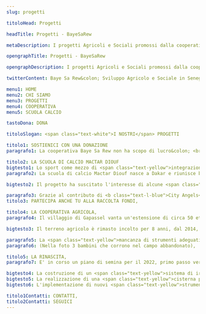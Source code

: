 ```yaml
---
slug: progetti

titoloHead: Progetti

headTitle: Progetti - BayeSaRew

metaDescription: I progetti Agricoli e Sociali promossi dalla cooperativa Baye Sa Rew in Africa&colon; coltivazione della terra del villaggio di Gapassel, educazione e sostentamento per bambini e famiglie senegalesi e organizzazioni sportive a Dakar. Partecipa anche tu come volontario o con una donazione.

opengraphTitle: Progetti - BayeSaRew

opengraphDescription: I progetti Agricoli e Sociali promossi dalla cooperativa Baye Sa Rew in Africa (Senegal).

twitterContent: Baye Sa Rew&colon; Sviluppo Agricolo e Sociale in Senegal

menu1: HOME
menu2: CHI SIAMO
menu3: PROGETTI
menu4: COOPERATIVA
menu5: SCUOLA CALCIO

tastoDona: DONA

titoloSlogan: <span class="text-white">I NOSTRI</span> PROGETTI

titolo1: SOSTIENICI CON UNA DONAZIONE
paragrafo1: La cooperativa Baye Sa Rew non ha scopo di lucro&colon; <br> tutto il guadagno ricavato è impiegato in progetti di utilità sociale, per salvaguardare i membri della comunità e per dare un contributo allo sviluppo socio-economico del Senegal.

titolo2: LA SCUOLA DI CALCIO MACTAR DIOUF
bigtesto1: Lo sport come mezzo di <span class="text-yellow">integrazione sociale</span> e di <span class="text-l-blue"> crescita personale</span>.,
paragrafo2: La scuola di calcio Mactar Diouf nasce a Dakar e riunisce bambini di 3 diverse fasce d'età. <br> L'intento principale della scuola è di promuovere <span class="text-yellow">l'educazione sportiva dei giovani</span> del villaggio e delle zone limitrofe, oltre a fungere come mezzo di espressione e di crescita per le generazioni future. E' il primo progetto sociale promosso dalla <span class="text-l-blue">Cooperativa Baye Sa Rew</span>,

bigtesto2: Il progetto ha suscitato l'interesse di alcune <span class="text-l-blue">associazioni Italiane</span>, che contribuiscono attivamente con <span class="text-l-blue">aiuti e manodopera</span>.,

paragrafo3: Grazie al contributo di <b class="text-l-blue">City Angels</b> e <b class="text-l-blue">Quarto Raggio</b>, la scuola è stata rifornita di divise ufficiali e scarpe da calcio. L'Associazione Sportiva <b class="text-l-blue">Rugby Milano</b> si è unita alla raccolta fondi, regalando generosamente altro materiale sportivo.,
titolo3: PARTECIPA ANCHE TU ALLA RACCOLTA FONDI,

titolo4: LA COOPERATIVA AGRICOLA,
paragrafo4: Il villaggio di Gapassel vanta un'estensione di circa 50 ettari coltivabili. <br> Il lavoro agricolo è la base su cui si fonda l'attività della cooperativa e comprende la semina intensiva e l'allevamento.,

bigtesto3: Il terreno agricolo è rimasto incolto per 8 anni, dal 2014, per <span class="text-yellow">mancanza di fondi</span>.,

paragrafo5: La <span class="text-yellow">mancanza di strumenti adeguati</span> ha impedito agli abitanti del villaggio di sfruttare a pieno il potenziale di una terra così vasta e fertile&colon; il lavoro fin'ora si è sempre limitato alla semina di piccoli appezzamenti durante i periodi di pioggia.,
paragrafo6: (Nella foto 3 bambini che corrono nel campo abbandonato),

titolo5: LA RINASCITA,
paragrafo7: E' in corso un piano di semina per il 2022, primo passo verso l'attuazione di diversi obbiettivi:,

bigtesto4: La costruzione di un <span class="text-yellow">sistema di irrigazione</span>.,
bigtesto5: La realizzazione di una <span class="text-yellow">cisterna per la raccolta dell'acqua</span>, insieme a nuovi metodi per la conservazione.,
bigtesto6: L'implementazione di nuovi <span class="text-yellow">strumenti agricoli</span> per la lavorazione del terreno.,

titolo1Contatti: CONTATTI,
titolo2Contatti: SEGUICI
---
```


